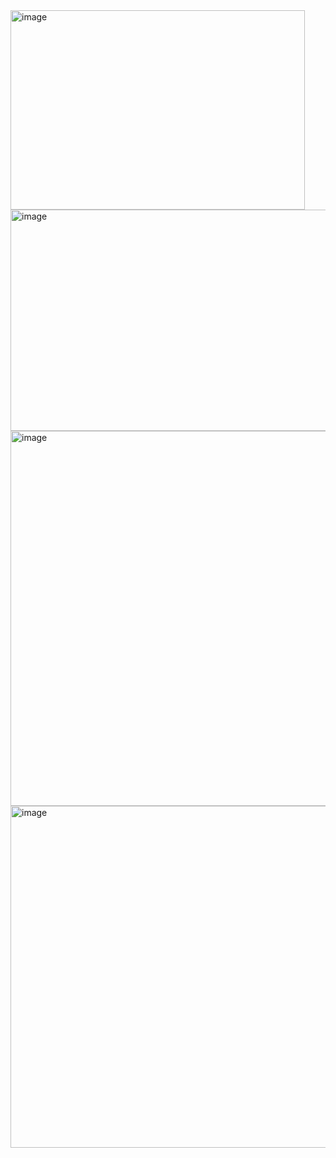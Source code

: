 <img width="471" height="319" alt="image" src="https://github.com/user-attachments/assets/7dcf5c2d-0c72-40d9-8081-bcba6eed4884" />

<img width="598" height="354" alt="image" src="https://github.com/user-attachments/assets/568f1f90-a32f-4b00-9667-5c384bf9afd4" />

<img width="700" height="600" alt="image" src="https://github.com/user-attachments/assets/368bfaf2-ee79-42f8-b9f8-546271b0559d" />

<img width="609" height="547" alt="image" src="https://github.com/user-attachments/assets/5f2489f3-abbd-4802-8864-dbe4c8cdf1f7" />

